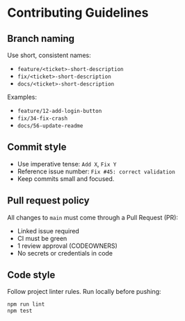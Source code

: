 # Contributing Guidelines

## Branch naming
Use short, consistent names:
- `feature/<ticket>-short-description`
- `fix/<ticket>-short-description`
- `docs/<ticket>-short-description`

Examples:
- `feature/12-add-login-button`
- `fix/34-fix-crash`
- `docs/56-update-readme`

## Commit style
- Use imperative tense: `Add X`, `Fix Y`
- Reference issue number: `Fix #45: correct validation`
- Keep commits small and focused.

## Pull request policy
All changes to `main` must come through a Pull Request (PR):
- Linked issue required
- CI must be green
- 1 review approval (CODEOWNERS)
- No secrets or credentials in code

## Code style
Follow project linter rules. Run locally before pushing:
```bash
npm run lint
npm test
